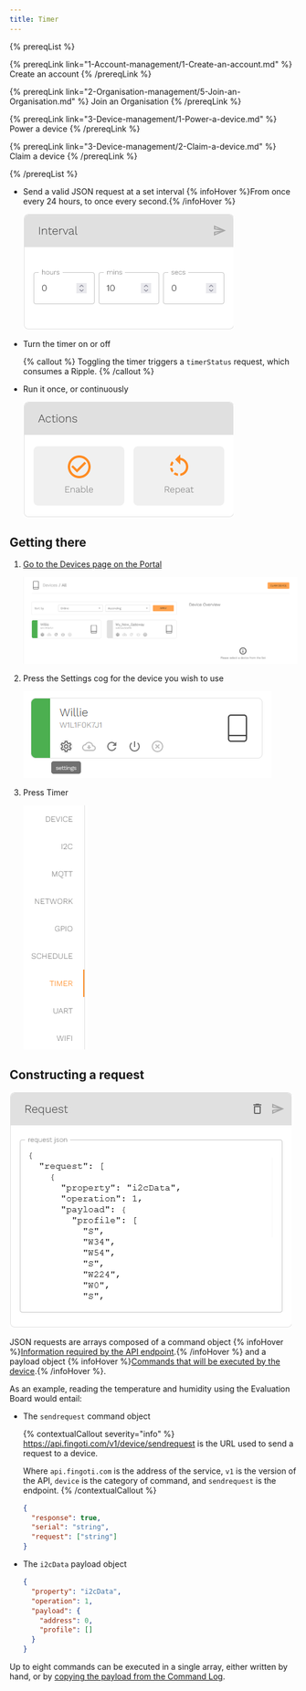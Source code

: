 ```yaml
---
title: Timer
---
```


{% prereqList %}

{% prereqLink link="1-Account-management/1-Create-an-account.md" %}
Create an account
{% /prereqLink %}

{% prereqLink link="2-Organisation-management/5-Join-an-Organisation.md" %}
Join an Organisation
{% /prereqLink %}

{% prereqLink link="3-Device-management/1-Power-a-device.md" %}
Power a device
{% /prereqLink %}

{% prereqLink link="3-Device-management/2-Claim-a-device.md" %}
Claim a device
{% /prereqLink %}

{% /prereqList %}

- Send a valid JSON request at a set interval {% infoHover %}From once every 24 hours, to once every second.{% /infoHover %}

  ![Screenshot of the Interval dialogue](assets/interval.png)

- Turn the timer on or off

  {% callout %}
  Toggling the timer triggers a `timerStatus` request, which consumes a Ripple.
  {% /callout %}

- Run it once, or continuously

  ![Screenshot of the Actions dialogue](assets/actions.png)

## Getting there

1. [Go to the Devices page on the Portal](https://portal.fingoti.com/devices)

   ![Screenshot of the Devices page](assets/devices.png)

2. Press the Settings cog for the device you wish to use

   ![Screenshot of the Settings cog](assets/settings.png)

3. Press Timer

   ![Screenshot of the Timer menu entry](assets/timer-menu.png)

## Constructing a request

![Screenshot of the Request dialogue](assets/request.png)


JSON requests are arrays composed of a command object {% infoHover %}[Information required by the API endpoint](https://documentation.fingoti.com/reference).{% /infoHover %} and a payload object {% infoHover %}[Commands that will be executed by the device](https://documentation.fingoti.com/reference).{% /infoHover %}.

As an example, reading the temperature and humidity using the Evaluation Board would entail:

- The `sendrequest` command object

  {% contextualCallout severity="info" %}
  <https://api.fingoti.com/v1/device/sendrequest> is the URL used to send a request to a device.

  Where `api.fingoti.com` is the address of the service, `v1` is the version of the API, `device` is the category of command, and `sendrequest` is the endpoint.
  {% /contextualCallout %}


  ```json
  {
    "response": true,
    "serial": "string",
    "request": ["string"]
  }
  ```

- The `i2cData` payload object


  ```json
  {
    "property": "i2cData",
    "operation": 1,
    "payload": {
      "address": 0,
      "profile": []
    }
  }
  ```

Up to eight commands can be executed in a single array, either written by hand, or by [copying the payload from the Command Log](5-Portal/3-Command-Log.md).